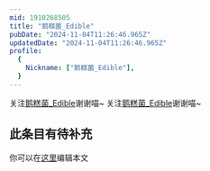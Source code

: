 ```yaml
---
mid: 1910268505
title: "鹅糕菌_Edible"
pubDate: "2024-11-04T11:26:46.965Z"
updatedDate: "2024-11-04T11:26:46.965Z"
profile:
  {
    Nickname: ["鹅糕菌_Edible"],
  }
---
```


关注[鹅糕菌_Edible](https://space.bilibili.com/1910268505)谢谢喵~ 关注[鹅糕菌_Edible](https://space.bilibili.com/1910268505)谢谢喵~

## 此条目有待补充
你可以在[这里](https://github.com/Yuhanawa/VTuber.ICU-Content/edit/master/v/鹅糕菌_Edible/index.md)编辑本文
